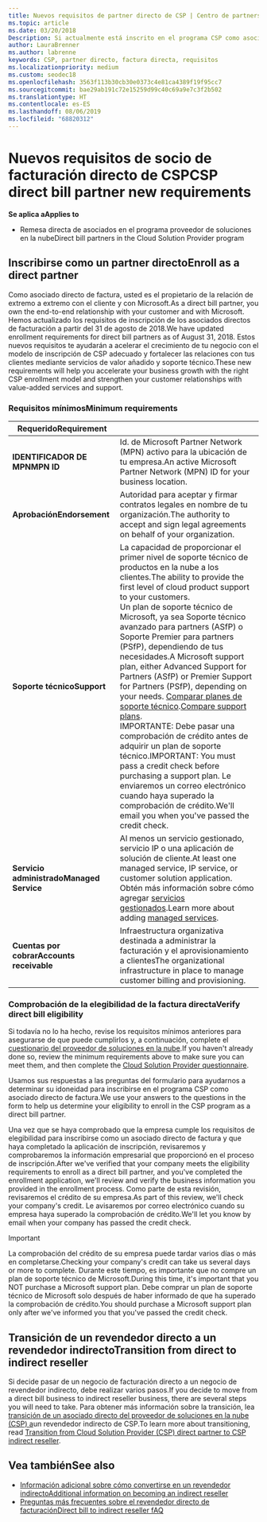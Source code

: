 ```yaml
---
title: Nuevos requisitos de partner directo de CSP | Centro de partners
ms.topic: article
ms.date: 03/20/2018
Description: Si actualmente está inscrito en el programa CSP como asociado directo, debe prepararse para cumplir estos requisitos actualizados de soporte técnico y servicios.
author: LauraBrenner
ms.author: labrenne
keywords: CSP, partner directo, factura directa, requisitos
ms.localizationpriority: medium
ms.custom: seodec18
ms.openlocfilehash: 3563f113b30cb30e0373c4e81ca4389f19f95cc7
ms.sourcegitcommit: bae29ab191c72e15259d99c40c69a9e7c3f2b502
ms.translationtype: HT
ms.contentlocale: es-ES
ms.lasthandoff: 08/06/2019
ms.locfileid: "68820312"
---
```

# <a name="csp-direct-bill-partner-new-requirements"></a><span data-ttu-id="32551-104">Nuevos requisitos de socio de facturación directo de CSP</span><span class="sxs-lookup"><span data-stu-id="32551-104">CSP direct bill partner new requirements</span></span>

<span data-ttu-id="32551-105">**Se aplica a**</span><span class="sxs-lookup"><span data-stu-id="32551-105">**Applies to**</span></span>

- <span data-ttu-id="32551-106">Remesa directa de asociados en el programa proveedor de soluciones en la nube</span><span class="sxs-lookup"><span data-stu-id="32551-106">Direct bill partners in the Cloud Solution Provider program</span></span>

## <a name="enroll-as-a-direct-partner"></a><span data-ttu-id="32551-107">Inscribirse como un partner directo</span><span class="sxs-lookup"><span data-stu-id="32551-107">Enroll as a direct partner</span></span>

<span data-ttu-id="32551-108">Como asociado directo de factura, usted es el propietario de la relación de extremo a extremo con el cliente y con Microsoft.</span><span class="sxs-lookup"><span data-stu-id="32551-108">As a direct bill partner, you own the end-to-end relationship with your customer and with Microsoft.</span></span> <span data-ttu-id="32551-109">Hemos actualizado los requisitos de inscripción de los asociados directos de facturación a partir del 31 de agosto de 2018.</span><span class="sxs-lookup"><span data-stu-id="32551-109">We have updated enrollment requirements for direct bill partners as of August 31, 2018.</span></span> <span data-ttu-id="32551-110">Estos nuevos requisitos te ayudarán a acelerar el crecimiento de tu negocio con el modelo de inscripción de CSP adecuado y fortalecer las relaciones con tus clientes mediante servicios de valor añadido y soporte técnico.</span><span class="sxs-lookup"><span data-stu-id="32551-110">These new requirements will help you accelerate your business growth with the right CSP enrollment model and strengthen your customer relationships with value-added services and support.</span></span>

### <a name="minimum-requirements"></a><span data-ttu-id="32551-111">Requisitos mínimos</span><span class="sxs-lookup"><span data-stu-id="32551-111">Minimum requirements</span></span>

|<span data-ttu-id="32551-112">**Requerido**</span><span class="sxs-lookup"><span data-stu-id="32551-112">**Requirement**</span></span>|                             |
|--------------------------------|--------------------------------------------------------------|
|<span data-ttu-id="32551-113">**IDENTIFICADOR DE MPN**</span><span class="sxs-lookup"><span data-stu-id="32551-113">**MPN ID**</span></span>   |<span data-ttu-id="32551-114">Id. de Microsoft Partner Network (MPN) activo para la ubicación de tu empresa.</span><span class="sxs-lookup"><span data-stu-id="32551-114">An active Microsoft Partner Network (MPN) ID for your business location.</span></span>    |
|<span data-ttu-id="32551-115">**Aprobación**</span><span class="sxs-lookup"><span data-stu-id="32551-115">**Endorsement**</span></span>   |<span data-ttu-id="32551-116">Autoridad para aceptar y firmar contratos legales en nombre de tu organización.</span><span class="sxs-lookup"><span data-stu-id="32551-116">The authority to accept and sign legal agreements on behalf of your organization.</span></span>|
|<span data-ttu-id="32551-117">**Soporte técnico**</span><span class="sxs-lookup"><span data-stu-id="32551-117">**Support**</span></span>   |<span data-ttu-id="32551-118">La capacidad de proporcionar el primer nivel de soporte técnico de productos en la nube a los clientes.</span><span class="sxs-lookup"><span data-stu-id="32551-118">The ability to provide the first level of cloud product support to your customers.</span></span> <br><span data-ttu-id="32551-119">Un plan de soporte técnico de Microsoft, ya sea Soporte técnico avanzado para partners (ASfP) o Soporte Premier para partners (PSfP), dependiendo de tus necesidades.</span><span class="sxs-lookup"><span data-stu-id="32551-119">A Microsoft support plan, either Advanced Support for Partners (ASfP) or Premier Support for Partners (PSfP), depending on your needs.</span></span> <span data-ttu-id="32551-120">[Comparar planes de soporte técnico](https://partner.microsoft.com/support/partnersupport).</span><span class="sxs-lookup"><span data-stu-id="32551-120">[Compare support plans](https://partner.microsoft.com/support/partnersupport).</span></span><br> <span data-ttu-id="32551-121">IMPORTANTE: Debe pasar una comprobación de crédito antes de adquirir un plan de soporte técnico.</span><span class="sxs-lookup"><span data-stu-id="32551-121">IMPORTANT: You must pass a credit check before purchasing a support plan.</span></span> <span data-ttu-id="32551-122">Le enviaremos un correo electrónico cuando haya superado la comprobación de crédito.</span><span class="sxs-lookup"><span data-stu-id="32551-122">We'll email you when you've passed the credit check.</span></span> |
|<span data-ttu-id="32551-123">**Servicio administrado**</span><span class="sxs-lookup"><span data-stu-id="32551-123">**Managed Service**</span></span>   |<span data-ttu-id="32551-124">Al menos un servicio gestionado, servicio IP o una aplicación de solución de cliente.</span><span class="sxs-lookup"><span data-stu-id="32551-124">At least one managed service, IP service, or customer solution application.</span></span> <span data-ttu-id="32551-125">Obtén más información sobre cómo agregar [servicios gestionados](https://partner.microsoft.com/business-opportunities/managed-services-provider).</span><span class="sxs-lookup"><span data-stu-id="32551-125">Learn more about adding [managed services](https://partner.microsoft.com/business-opportunities/managed-services-provider).</span></span>|
|<span data-ttu-id="32551-126">**Cuentas por cobrar**</span><span class="sxs-lookup"><span data-stu-id="32551-126">**Accounts receivable**</span></span> |<span data-ttu-id="32551-127">Infraestructura organizativa destinada a administrar la facturación y el aprovisionamiento a clientes</span><span class="sxs-lookup"><span data-stu-id="32551-127">The organizational infrastructure in place to manage customer billing and provisioning.</span></span>

### <a name="verify-direct-bill-eligibility"></a><span data-ttu-id="32551-128">Comprobación de la elegibilidad de la factura directa</span><span class="sxs-lookup"><span data-stu-id="32551-128">Verify direct bill eligibility</span></span>

<span data-ttu-id="32551-129">Si todavía no lo ha hecho, revise los requisitos mínimos anteriores para asegurarse de que puede cumplirlos y, a continuación, complete el [cuestionario del proveedor de soluciones en la nube](https://partner.microsoft.com/cloud-solution-provider/assessment).</span><span class="sxs-lookup"><span data-stu-id="32551-129">If you haven't already done so, review the minimum requirements above to make sure you can meet them, and then complete the [Cloud Solution Provider questionnaire](https://partner.microsoft.com/cloud-solution-provider/assessment).</span></span>

<span data-ttu-id="32551-130">Usamos sus respuestas a las preguntas del formulario para ayudarnos a determinar su idoneidad para inscribirse en el programa CSP como asociado directo de factura.</span><span class="sxs-lookup"><span data-stu-id="32551-130">We use your answers to the questions in the form to help us determine your eligibility to enroll in the CSP program as a direct bill partner.</span></span>

<span data-ttu-id="32551-131">Una vez que se haya comprobado que la empresa cumple los requisitos de elegibilidad para inscribirse como un asociado directo de factura y que haya completado la aplicación de inscripción, revisaremos y comprobaremos la información empresarial que proporcionó en el proceso de inscripción.</span><span class="sxs-lookup"><span data-stu-id="32551-131">After we've verified that your company meets the eligibility requirements to enroll as a direct bill partner, and you've completed the enrollment application, we'll review and verify the business information you provided in the enrollment process.</span></span> <span data-ttu-id="32551-132">Como parte de esta revisión, revisaremos el crédito de su empresa.</span><span class="sxs-lookup"><span data-stu-id="32551-132">As part of this review, we'll check your company's credit.</span></span> <span data-ttu-id="32551-133">Le avisaremos por correo electrónico cuando su empresa haya superado la comprobación de crédito.</span><span class="sxs-lookup"><span data-stu-id="32551-133">We'll let you know by email when your company has passed the credit check.</span></span>

>[!IMPORTANT]
><span data-ttu-id="32551-134">La comprobación del crédito de su empresa puede tardar varios días o más en completarse.</span><span class="sxs-lookup"><span data-stu-id="32551-134">Checking your company's credit can take us several days or more to complete.</span></span> <span data-ttu-id="32551-135">Durante este tiempo, es importante que no compre un plan de soporte técnico de Microsoft.</span><span class="sxs-lookup"><span data-stu-id="32551-135">During this time, it's important that you NOT purchase a Microsoft support plan.</span></span> <span data-ttu-id="32551-136">Debe comprar un plan de soporte técnico de Microsoft solo después de haber informado de que ha superado la comprobación de crédito.</span><span class="sxs-lookup"><span data-stu-id="32551-136">You should purchase a Microsoft support plan only after we've informed you that you've passed the credit check.</span></span>

## <a name="transition-from-direct-to-indirect-reseller"></a><span data-ttu-id="32551-137">Transición de un revendedor directo a un revendedor indirecto</span><span class="sxs-lookup"><span data-stu-id="32551-137">Transition from direct to indirect reseller</span></span>

<span data-ttu-id="32551-138">Si decide pasar de un negocio de facturación directo a un negocio de revendedor indirecto, debe realizar varios pasos.</span><span class="sxs-lookup"><span data-stu-id="32551-138">If you decide to move from a direct bill business to indirect reseller business, there are several steps you will need to take.</span></span> <span data-ttu-id="32551-139">Para obtener más información sobre la transición, lea [transición de un asociado directo del proveedor de soluciones en la nube (CSP) a](transition-direct-to-indirect.md)un revendedor indirecto de CSP.</span><span class="sxs-lookup"><span data-stu-id="32551-139">To learn more about transitioning, read [Transition from Cloud Solution Provider (CSP) direct partner to CSP indirect reseller](transition-direct-to-indirect.md).</span></span> 

## <a name="see-also"></a><span data-ttu-id="32551-140">Vea también</span><span class="sxs-lookup"><span data-stu-id="32551-140">See also</span></span>

- [<span data-ttu-id="32551-141">Información adicional sobre cómo convertirse en un revendedor indirecto</span><span class="sxs-lookup"><span data-stu-id="32551-141">Additional information on becoming an indirect reseller</span></span>](https://assetsprod.microsoft.com/csp-directbill-to-indirect-transition.pdf)
- [<span data-ttu-id="32551-142">Preguntas más frecuentes sobre el revendedor directo de facturación</span><span class="sxs-lookup"><span data-stu-id="32551-142">Direct bill to indirect reseller fAQ</span></span>](https://assetsprod.microsoft.com/mpn/direct-bill-partner-faq.pdf)
